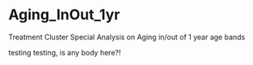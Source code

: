 # Aging_InOut_1yr
Treatment Cluster Special Analysis on Aging in/out of 1 year age bands

testing testing, is any body here?!
